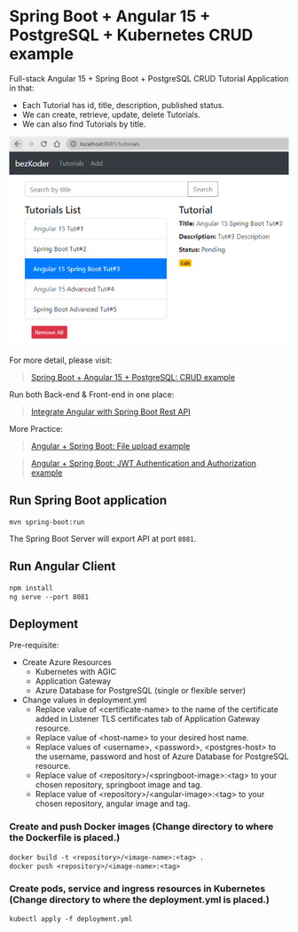 # Spring Boot + Angular 15 + PostgreSQL + Kubernetes CRUD example

Full-stack Angular 15 + Spring Boot + PostgreSQL CRUD Tutorial Application in that:
- Each Tutorial has id, title, description, published status.
- We can create, retrieve, update, delete Tutorials.
- We can also find Tutorials by title.

![spring-boot-angular-15-postgresql-example-crud.png](spring-boot-angular-15-postgresql-example-crud.png)

For more detail, please visit:
> [Spring Boot + Angular 15 + PostgreSQL: CRUD example](https://www.bezkoder.com/spring-boot-angular-15-postgresql/)

Run both Back-end & Front-end in one place:
> [Integrate Angular with Spring Boot Rest API](https://www.bezkoder.com/integrate-angular-spring-boot/)

More Practice:
> [Angular + Spring Boot: File upload example](https://www.bezkoder.com/angular-15-spring-boot-file-upload/)

> [Angular + Spring Boot: JWT Authentication and Authorization example](https://www.bezkoder.com/angular-15-spring-boot-jwt-auth/)

## Run Spring Boot application
```
mvn spring-boot:run
```
The Spring Boot Server will export API at port `8081`.

## Run Angular Client
```
npm install
ng serve --port 8081
```

## Deployment
Pre-requisite:
- Create Azure Resources
    - Kubernetes with AGIC
    - Application Gateway
    - Azure Database for PostgreSQL (single or flexible server)
- Change values in deployment.yml
    - Replace value of \<certificate-name> to the name of the certificate added in Listener TLS certificates tab of Application Gateway resource.
    - Replace value of \<host-name> to your desired host name.
    - Replace values of \<username>, \<password>, \<postgres-host> to the username, password and host of Azure Database for PostgreSQL resource.
    - Replace value of \<repository>/\<springboot-image>:\<tag> to your chosen repository, springboot image and tag.
    - Replace value of \<repository>/\<angular-image>:\<tag> to your chosen repository, angular image and tag.
      
### Create and push Docker images (Change directory to where the Dockerfile is placed.)
```
docker build -t <repository>/<image-name>:<tag> .
docker push <repository>/<image-name>:<tag>
```

### Create pods, service and ingress resources in Kubernetes (Change directory to where the deployment.yml is placed.)
```
kubectl apply -f deployment.yml
```

